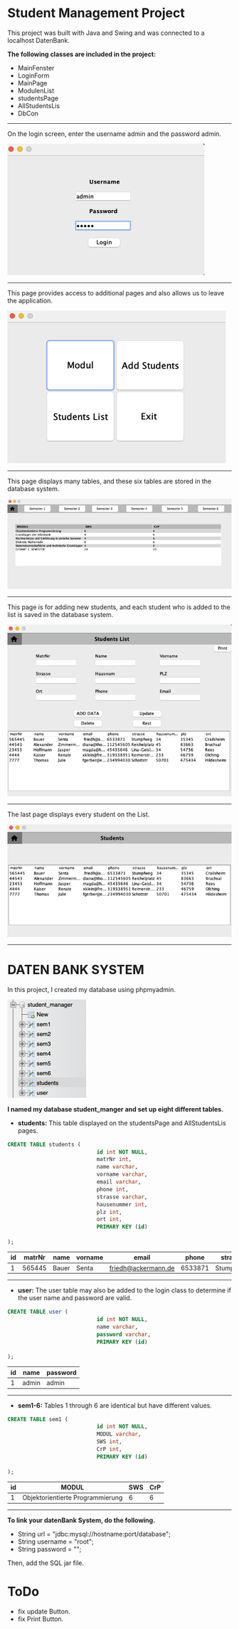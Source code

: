 # Student Management Project 

This project was built with Java and Swing and was connected to a localhost DatenBank.


**The following classes are included in the project:**
* MainFenster
* LoginForm
* MainPage
* ModulenList
* studentsPage 
* AllStudentsLis 
* DbCon

****
On the login screen, enter the username admin and the password admin.

![loginpage](../image/loginpage.png)

****
This page provides access to additional pages and also allows us to leave the application.

![mainpage](../image/mainPage.png)

****
This page displays many tables, and these six tables are stored in the database system.

![moduleTable](../image/modulepage.png)

****
This page is for adding new students, and each student who is added to the list is saved in the database system.

![addStudent](../image/addStudent.png)

****
The last page displays every student on the List.

![showstudents](../image/showStudents.png)

****

# DATEN BANK SYSTEM

In this project, I created my database using phpmyadmin.

![database](../image/database.png)

**I named my database student_manger and set up eight different tables.**

* **students:** This table displayed on the studentsPage and AllStudentsLis pages.

```sql
CREATE TABLE students (
                            id int NOT NULL,
                            matrNr int,
                            name varchar,
                            vorname varchar,
                            email varchar,
                            phone int,
                            strasse varchar,
                            hausenummer int,
                            plz int,
                            ort int,
                            PRIMARY KEY (id)
                            
);
```
| id  | matrNr | name | vorname|email|phone|strasse|hausenummer|plz|ort|
|-----|----|------|----------|-----|----|----|-----|----|----|
| 1   | 565445 | Bauer|Senta| friedh@ackermann.de|6533871|Stumpfweg|34|35345|Crailsheim|
****
* **user:** The user table may also be added to the login class to determine if the user name and password are valid.

```sql
CREATE TABLE user (
                            id int NOT NULL,
                            name varchar,
                            password varchar,
                            PRIMARY KEY (id)
                            
);
```
| id  | name  | password |
|-----|-------|----------|
| 1   | admin | admin    |


****
* **sem1-6:** Tables 1 through 6 are identical but have different values.

```sql
CREATE TABLE sem1 (
                            id int NOT NULL,
                            MODUL varchar,
                            SWS int,
                            CrP int,
                            PRIMARY KEY (id)
                            
);
```

| id  |MODUL| SWS |CrP|
|-----|-----|---|-------|
| 1   |Objektorientierte Programmierung| 6 |6|

****

**To link your datenBank System, do the following.**

* String url = "jdbc:mysql://hostname:port/database";
* String username = "root";
* String password = "";

Then, add the SQL jar file.

# ToDo 
* fix update Button.
* fix Print Button.














